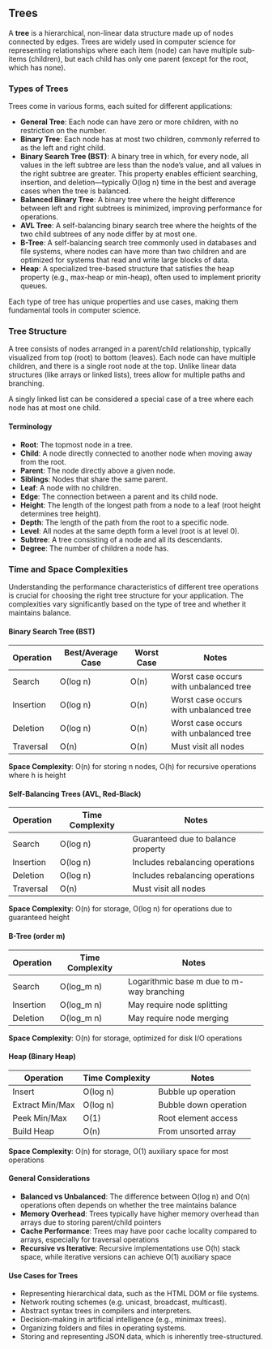 ## Trees

A **tree** is a hierarchical, non-linear data structure made up of nodes connected by edges. Trees are widely used in computer science for representing relationships where each item (node) can have multiple sub-items (children), but each child has only one parent (except for the root, which has none).

### Types of Trees

Trees come in various forms, each suited for different applications:

- **General Tree**: Each node can have zero or more children, with no restriction on the number.
- **Binary Tree**: Each node has at most two children, commonly referred to as the left and right child.
- **Binary Search Tree (BST)**: A binary tree in which, for every node, all values in the left subtree are less than the node’s value, and all values in the right subtree are greater. This property enables efficient searching, insertion, and deletion—typically O(log n) time in the best and average cases when the tree is balanced.
- **Balanced Binary Tree**: A binary tree where the height difference between left and right subtrees is minimized, improving performance for operations.
- **AVL Tree**: A self-balancing binary search tree where the heights of the two child subtrees of any node differ by at most one.
- **B-Tree**: A self-balancing search tree commonly used in databases and file systems, where nodes can have more than two children and are optimized for systems that read and write large blocks of data.
- **Heap**: A specialized tree-based structure that satisfies the heap property (e.g., max-heap or min-heap), often used to implement priority queues.

Each type of tree has unique properties and use cases, making them fundamental tools in computer science.

### Tree Structure

A tree consists of nodes arranged in a parent/child relationship, typically visualized from top (root) to bottom (leaves). Each node can have multiple children, and there is a single root node at the top. Unlike linear data structures (like arrays or linked lists), trees allow for multiple paths and branching.

A singly linked list can be considered a special case of a tree where each node has at most one child.

#### Terminology

- **Root**: The topmost node in a tree.
- **Child**: A node directly connected to another node when moving away from the root.
- **Parent**: The node directly above a given node.
- **Siblings**: Nodes that share the same parent.
- **Leaf**: A node with no children.
- **Edge**: The connection between a parent and its child node.
- **Height**: The length of the longest path from a node to a leaf (root height determines tree height).
- **Depth**: The length of the path from the root to a specific node.
- **Level**: All nodes at the same depth form a level (root is at level 0).
- **Subtree**: A tree consisting of a node and all its descendants.
- **Degree**: The number of children a node has.

### Time and Space Complexities

Understanding the performance characteristics of different tree operations is crucial for choosing the right tree structure for your application. The complexities vary significantly based on the type of tree and whether it maintains balance.

#### Binary Search Tree (BST)

| Operation | Best/Average Case | Worst Case | Notes                                  |
| --------- | ----------------- | ---------- | -------------------------------------- |
| Search    | O(log n)          | O(n)       | Worst case occurs with unbalanced tree |
| Insertion | O(log n)          | O(n)       | Worst case occurs with unbalanced tree |
| Deletion  | O(log n)          | O(n)       | Worst case occurs with unbalanced tree |
| Traversal | O(n)              | O(n)       | Must visit all nodes                   |

**Space Complexity**: O(n) for storing n nodes, O(h) for recursive operations where h is height

#### Self-Balancing Trees (AVL, Red-Black)

| Operation | Time Complexity | Notes                              |
| --------- | --------------- | ---------------------------------- |
| Search    | O(log n)        | Guaranteed due to balance property |
| Insertion | O(log n)        | Includes rebalancing operations    |
| Deletion  | O(log n)        | Includes rebalancing operations    |
| Traversal | O(n)            | Must visit all nodes               |

**Space Complexity**: O(n) for storage, O(log n) for operations due to guaranteed height

#### B-Tree (order m)

| Operation | Time Complexity | Notes                                     |
| --------- | --------------- | ----------------------------------------- |
| Search    | O(log_m n)      | Logarithmic base m due to m-way branching |
| Insertion | O(log_m n)      | May require node splitting                |
| Deletion  | O(log_m n)      | May require node merging                  |

**Space Complexity**: O(n) for storage, optimized for disk I/O operations

#### Heap (Binary Heap)

| Operation       | Time Complexity | Notes                 |
| --------------- | --------------- | --------------------- |
| Insert          | O(log n)        | Bubble up operation   |
| Extract Min/Max | O(log n)        | Bubble down operation |
| Peek Min/Max    | O(1)            | Root element access   |
| Build Heap      | O(n)            | From unsorted array   |

**Space Complexity**: O(n) for storage, O(1) auxiliary space for most operations

#### General Considerations

- **Balanced vs Unbalanced**: The difference between O(log n) and O(n) operations often depends on whether the tree maintains balance
- **Memory Overhead**: Trees typically have higher memory overhead than arrays due to storing parent/child pointers
- **Cache Performance**: Trees may have poor cache locality compared to arrays, especially for traversal operations
- **Recursive vs Iterative**: Recursive implementations use O(h) stack space, while iterative versions can achieve O(1) auxiliary space

#### Use Cases for Trees

- Representing hierarchical data, such as the HTML DOM or file systems.
- Network routing schemes (e.g. unicast, broadcast, multicast).
- Abstract syntax trees in compilers and interpreters.
- Decision-making in artificial intelligence (e.g., minimax trees).
- Organizing folders and files in operating systems.
- Storing and representing JSON data, which is inherently tree-structured.
